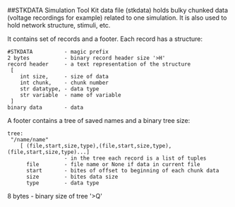 ##STKDATA
Simulation Tool Kit data file (stkdata) holds bulky chunked data (voltage recordings for example) related to one simulation.
It is also used to hold network structure, stimuli, etc.

It contains set of records and a footer. Each record has a structure:
```
#STKDATA          - magic prefix
2 bytes           - binary record header size '>H'
record header     - a text representation of the structure
 [
    int size,     - size of data
    int chunk,    - chunk number
    str datatype, - data type
    str variable  - name of variable
 ]
binary data       - data
```

A footer contains a tree of saved names and a binary tree size:
```
tree:
 "/name/name"
    [ (file,start,size,type),(file,start,size,type),(file,start,size,type)...]
                  - in the tree each record is a list of tuples
      file        - file name or None if data in current file
      start       - bites of offset to beginning of each chunk data
      size        - bites data size
      type        - data type
``` 
8 bytes           - binary size of tree '>Q'
